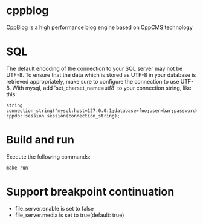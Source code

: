 # cppblog
CppBlog is a high performance blog engine based on CppCMS technology

# SQL
The default encoding of the connection to your SQL server may not be UTF-8. To ensure that the data which is stored as UTF-8 in your database is retrieved appropriately, make sure to configure the connection to use UTF-8. With mysql, add 'set_charset_name=utf8' to your connection string, like this:
```
string connection_string("mysql:host=127.0.0.1;database=foo;user=bar;password=foobar;set_charset_name=utf8");  
cppdb::session session(connection_string);
```

# Build and run
Execute the following commands:
```
make run
```

# Support breakpoint continuation
  * file_server.enable is set to false
  * file_server.media is set to true(default: true)
